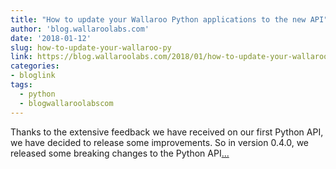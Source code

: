 ```yaml
---
title: "How to update your Wallaroo Python applications to the new API"
author: 'blog.wallaroolabs.com'
date: '2018-01-12'
slug: how-to-update-your-wallaroo-py
link: https://blog.wallaroolabs.com/2018/01/how-to-update-your-wallaroo-python-applications-to-the-new-api/
categories:
- bloglink
tags:
  - python
  - blogwallaroolabscom
---
```


Thanks to the extensive feedback we have received on our first Python API, we have decided to release some improvements. So in version 0.4.0, we released some breaking changes to the Python API[... <i class="fas fa-external-link-alt"></i>](https://blog.wallaroolabs.com/2018/01/how-to-update-your-wallaroo-python-applications-to-the-new-api/)

